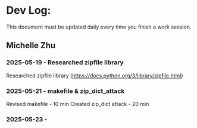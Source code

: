 # Dev Log:

This document must be updated daily every time you finish a work session.

## Michelle Zhu

### 2025-05-19 - Researched zipfile library
Researched zipfile library (https://docs.python.org/3/library/zipfile.html)

### 2025-05-21 - makefile & zip_dict_attack
Revised makefile - 10 min
Created zip_dict attack - 20 min

### 2025-05-23 - 
